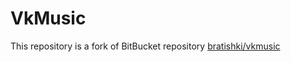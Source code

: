 # VkMusic
This repository is a fork of BitBucket repository [bratishki/vkmusic](https://bitbucket.org/bratishki/vkmusic)
